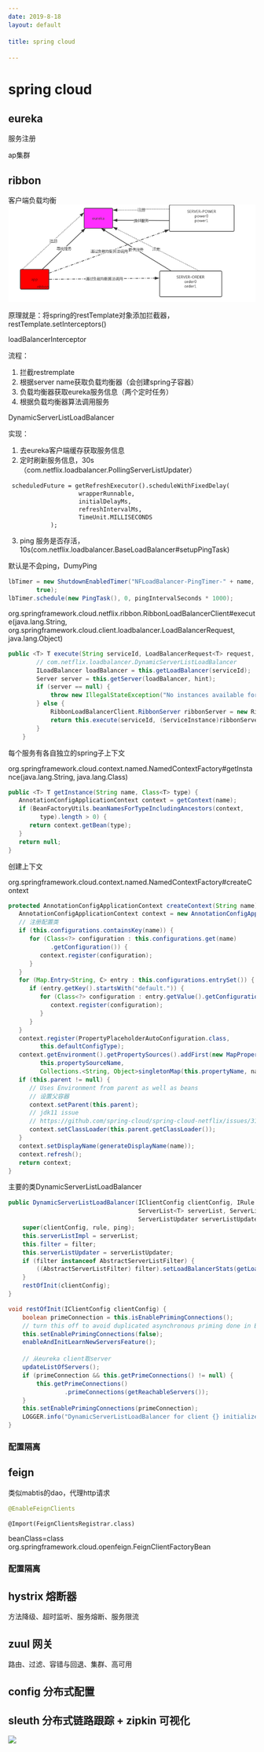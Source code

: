 ```yaml
---
date: 2019-8-18
layout: default

title: spring cloud

---
```


# spring cloud
## eureka
服务注册

ap集群
## ribbon
客户端负载均衡
![](https://github.com/garydai/garydai.github.com/raw/master/_posts/pic/ribbon.png)

原理就是：将spring的restTemplate对象添加拦截器，restTemplate.setInterceptors()

loadBalancerInterceptor



流程：

1. 拦截restremplate
2. 根据server name获取负载均衡器（会创建spring子容器）
3. 负载均衡器获取eureka服务信息（两个定时任务）
4. 根据负载均衡器算法调用服务



DynamicServerListLoadBalancer

实现：

1. 去eureka客户端缓存获取服务信息
2. 定时刷新服务信息，30s（com.netflix.loadbalancer.PollingServerListUpdater）

```
 scheduledFuture = getRefreshExecutor().scheduleWithFixedDelay(
                    wrapperRunnable,
                    initialDelayMs,
                    refreshIntervalMs,
                    TimeUnit.MILLISECONDS
            );
```



3. ping 服务是否存活，10s(com.netflix.loadbalancer.BaseLoadBalancer#setupPingTask)

默认是不会ping，DumyPing

```java
lbTimer = new ShutdownEnabledTimer("NFLoadBalancer-PingTimer-" + name,
        true);
lbTimer.schedule(new PingTask(), 0, pingIntervalSeconds * 1000);
```





org.springframework.cloud.netflix.ribbon.RibbonLoadBalancerClient#execute(java.lang.String, org.springframework.cloud.client.loadbalancer.LoadBalancerRequest<T>, java.lang.Object)

```java
public <T> T execute(String serviceId, LoadBalancerRequest<T> request, Object hint) throws IOException {
        // com.netflix.loadbalancer.DynamicServerListLoadBalancer
        ILoadBalancer loadBalancer = this.getLoadBalancer(serviceId);
        Server server = this.getServer(loadBalancer, hint);
        if (server == null) {
            throw new IllegalStateException("No instances available for " + serviceId);
        } else {
            RibbonLoadBalancerClient.RibbonServer ribbonServer = new RibbonLoadBalancerClient.RibbonServer(serviceId, server, this.isSecure(server, serviceId), this.serverIntrospector(serviceId).getMetadata(server));
            return this.execute(serviceId, (ServiceInstance)ribbonServer, (LoadBalancerRequest)request);
        }
    }
```



每个服务有各自独立的spring子上下文

org.springframework.cloud.context.named.NamedContextFactory#getInstance(java.lang.String, java.lang.Class<T>)

```java
public <T> T getInstance(String name, Class<T> type) {
   AnnotationConfigApplicationContext context = getContext(name);
   if (BeanFactoryUtils.beanNamesForTypeIncludingAncestors(context,
         type).length > 0) {
      return context.getBean(type);
   }
   return null;
}
```

创建上下文

org.springframework.cloud.context.named.NamedContextFactory#createContext

```java
protected AnnotationConfigApplicationContext createContext(String name) {
   AnnotationConfigApplicationContext context = new AnnotationConfigApplicationContext();
   // 注册配置类
   if (this.configurations.containsKey(name)) {
      for (Class<?> configuration : this.configurations.get(name)
            .getConfiguration()) {
         context.register(configuration);
      }
   }
   for (Map.Entry<String, C> entry : this.configurations.entrySet()) {
      if (entry.getKey().startsWith("default.")) {
         for (Class<?> configuration : entry.getValue().getConfiguration()) {
            context.register(configuration);
         }
      }
   }
   context.register(PropertyPlaceholderAutoConfiguration.class,
         this.defaultConfigType);
   context.getEnvironment().getPropertySources().addFirst(new MapPropertySource(
         this.propertySourceName,
         Collections.<String, Object>singletonMap(this.propertyName, name)));
   if (this.parent != null) {
      // Uses Environment from parent as well as beans
      // 设置父容器
      context.setParent(this.parent);
      // jdk11 issue
      // https://github.com/spring-cloud/spring-cloud-netflix/issues/3101
      context.setClassLoader(this.parent.getClassLoader());
   }
   context.setDisplayName(generateDisplayName(name));
   context.refresh();
   return context;
}
```



主要的类DynamicServerListLoadBalancer

```java
public DynamicServerListLoadBalancer(IClientConfig clientConfig, IRule rule, IPing ping,
                                     ServerList<T> serverList, ServerListFilter<T> filter,
                                     ServerListUpdater serverListUpdater) {
    super(clientConfig, rule, ping);
    this.serverListImpl = serverList;
    this.filter = filter;
    this.serverListUpdater = serverListUpdater;
    if (filter instanceof AbstractServerListFilter) {
        ((AbstractServerListFilter) filter).setLoadBalancerStats(getLoadBalancerStats());
    }
    restOfInit(clientConfig);
}
```

```java
void restOfInit(IClientConfig clientConfig) {
    boolean primeConnection = this.isEnablePrimingConnections();
    // turn this off to avoid duplicated asynchronous priming done in BaseLoadBalancer.setServerList()
    this.setEnablePrimingConnections(false);
    enableAndInitLearnNewServersFeature();
		
  	// 从eureka client取server
    updateListOfServers();
    if (primeConnection && this.getPrimeConnections() != null) {
        this.getPrimeConnections()
                .primeConnections(getReachableServers());
    }
    this.setEnablePrimingConnections(primeConnection);
    LOGGER.info("DynamicServerListLoadBalancer for client {} initialized: {}", clientConfig.getClientName(), this.toString());
}
```

### 配置隔离

## feign

类似mabtis的dao，代理http请求

```java
@EnableFeignClients
```

```
@Import(FeignClientsRegistrar.class)
```

beanClass=class org.springframework.cloud.openfeign.FeignClientFactoryBean

### 配置隔离

## hystrix 熔断器

方法降级、超时监听、服务熔断、服务限流
## zuul 网关
路由、过滤、容错与回退、集群、高可用
## config 分布式配置
## sleuth 分布式链路跟踪 + zipkin 可视化

![](https://github.com/garydai/garydai.github.com/raw/master/_posts/pic/springcloud.png)


